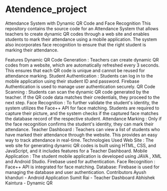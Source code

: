 # Atendence_project
Attendance System with Dynamic QR Code and Face Recognition
This repository contains the source code for an Attendance System that allows teachers to create dynamic QR codes through a web site and enables students to mark their attendance using a mobile application. The system also incorporates face recognition to ensure that the right student is marking their attendance.

Features
Dynamic QR Code Generation : Teachers can create dynamic QR codes from a website, which are automatically refreshed every 3 seconds. This ensures that each QR code is unique and cannot be reused for attendance marking.
Student Authentication : Students can log in to the mobile application using their student ID and password. Firebase Authentication is used to manage user authentication securely.
QR Code Scanning : Students can scan the dynamic QR code generated by the teacher. If the QR code data matches their credentials, they proceed to the next step.
Face Recognition : To further validate the student's identity, the system utilizes the Face++ API for face matching. Students are required to capture their picture, and the system checks if the captured face matches the database record of the respective student.
Attendance Marking : Only if the face recognition confirms the student's identity, they can mark their attendance.
Teacher Dashboard : Teachers can view a list of students who have marked their attendance through the website. This provides an easy way to track attendance in real-time.
Technologies Used
Web Site : The web site for generating dynamic QR codes is built using HTML, CSS, and JavaScript, and it includes features for a Teacher Dashboard.
Mobile Application : The student mobile application is developed using JAVA , XML and Android Studio. Firebase used for authentication.
Face Recognition : Face++ API is integrated for face matching.
Database: Firebase is used for managing the database and user authentication.
Contributors
Ayush khanduri - Android Application
Sumit Rai - Teacher Dashboard
Abhishek Kaintura - Dynamic QR
